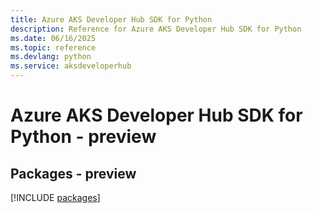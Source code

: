 ```yaml
---
title: Azure AKS Developer Hub SDK for Python
description: Reference for Azure AKS Developer Hub SDK for Python
ms.date: 06/16/2025
ms.topic: reference
ms.devlang: python
ms.service: aksdeveloperhub
---
```

# Azure AKS Developer Hub SDK for Python - preview
## Packages - preview
[!INCLUDE [packages](aks-developer-hub-index.md)]